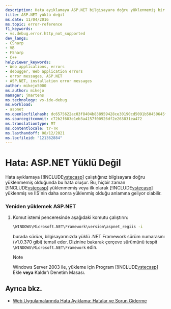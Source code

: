 ```yaml
---
description: Hata ayıklamaya ASP.NET bilgisayara doğru yüklenmemiş bir hata oluştuğunda bu hata oluşur.
title: ASP.NET yüklü değil
ms.date: 11/04/2016
ms.topic: error-reference
f1_keywords:
- vs.debug.error.http_not_supported
dev_langs:
- CSharp
- VB
- FSharp
- C++
helpviewer_keywords:
- Web applications, errors
- debugger, Web application errors
- error messages, ASP.NET
- ASP.NET, installation error messages
author: mikejo5000
ms.author: mikejo
manager: jmartens
ms.technology: vs-ide-debug
ms.workload:
- aspnet
ms.openlocfilehash: dc6575622ac03f8404b838959428ce30190cd5091b50450645f03cac38c61aaa
ms.sourcegitcommit: c72b2f603e1eb3a4157f00926df2e263831ea472
ms.translationtype: MT
ms.contentlocale: tr-TR
ms.lasthandoff: 08/12/2021
ms.locfileid: "121362884"
---
```

# <a name="error-aspnet-not-installed"></a>Hata: ASP.NET Yüklü Değil
Hata ayıklamaya [!INCLUDE[vstecasp](../code-quality/includes/vstecasp_md.md)] çalıştığınız bilgisayara doğru yüklenmemiş olduğunda bu hata oluşur. Bu, hiçbir zaman [!INCLUDE[vstecasp](../code-quality/includes/vstecasp_md.md)] yüklenmemiş veya ilk olarak [!INCLUDE[vstecasp](../code-quality/includes/vstecasp_md.md)] yüklenmiş ve IIS'nin daha sonra yüklenmiş olduğu anlamına geliyor olabilir.

### <a name="to-reinstall-aspnet"></a>Yeniden yüklemek ASP.NET

1. Komut istemi penceresinde aşağıdaki komutu çalıştırın:

   ```cmd
   \WINDOWS\Microsoft.NET\Framework\version\aspnet_regiis -i
   ```

    burada *sürüm,* bilgisayarınızda yüklü .NET Framework sürüm numarasını (v1.0.370 gibi) temsil eder. Dizinine bakarak çerçeve sürümünü tespit `\WINDOWS\Microsoft.NET\Framework` edin.

   > [!NOTE]
   > Windows Server 2003 ile, yükleme için Program [!INCLUDE[vstecasp](../code-quality/includes/vstecasp_md.md)] Ekle **veya** Kaldır'ı Denetim Masası.

## <a name="see-also"></a>Ayrıca bkz.
- [Web Uygulamalarında Hata Ayıklama: Hatalar ve Sorun Giderme](../debugger/debugging-web-applications-errors-and-troubleshooting.md)
